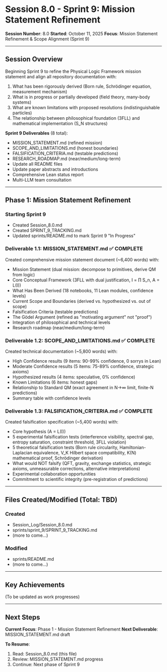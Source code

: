 # Session 8.0 - Sprint 9: Mission Statement Refinement

**Session Number**: 8.0
**Started**: October 11, 2025
**Focus**: Mission Statement Refinement & Scope Alignment (Sprint 9)

---

## Session Overview

Beginning Sprint 9 to refine the Physical Logic Framework mission statement and align all repository documentation with:
1. What has been rigorously derived (Born rule, Schrödinger equation, measurement mechanism)
2. What is in progress or partially developed (field theory, many-body systems)
3. What are known limitations with proposed resolutions (indistinguishable particles)
4. The relationship between philosophical foundation (3FLL) and mathematical implementation (S_N structures)

**Sprint 9 Deliverables** (8 total):
- MISSION_STATEMENT.md (refined mission)
- SCOPE_AND_LIMITATIONS.md (honest boundaries)
- FALSIFICATION_CRITERIA.md (testable predictions)
- RESEARCH_ROADMAP.md (near/medium/long-term)
- Update all README files
- Update paper abstracts and introductions
- Comprehensive Lean status report
- Multi-LLM team consultation

---

## Phase 1: Mission Statement Refinement

### Starting Sprint 9
- Created Session_8.0.md
- Created SPRINT_9_TRACKING.md
- Updated sprints/README.md to mark Sprint 9 "In Progress"

### Deliverable 1.1: MISSION_STATEMENT.md ✅ COMPLETE

Created comprehensive mission statement document (~6,400 words) with:
- Mission Statement (dual mission: decompose to primitives, derive QM from logic)
- Core Conceptual Framework (3FLL with dual justification, I = ∏ S_n, A = L(I))
- What Has Been Derived (18 notebooks, 11 Lean modules, confidence levels)
- Current Scope and Boundaries (derived vs. hypothesized vs. out of scope)
- Falsification Criteria (testable predictions)
- The Gödel Argument (refined as "motivating argument" not "proof")
- Integration of philosophical and technical levels
- Research roadmap (near/medium/long-term)

### Deliverable 1.2: SCOPE_AND_LIMITATIONS.md ✅ COMPLETE

Created technical documentation (~5,800 words) with:
- High Confidence results (9 items: 90-99% confidence, 0 sorrys in Lean)
- Moderate Confidence results (5 items: 75-89% confidence, strategic axioms)
- Hypothesized results (4 items: speculative, 0% confidence)
- Known Limitations (6 items: honest gaps)
- Relationship to Standard QM (exact agreement in N→∞ limit, finite-N predictions)
- Summary table with confidence levels

### Deliverable 1.3: FALSIFICATION_CRITERIA.md ✅ COMPLETE

Created falsification specification (~5,400 words) with:
- Core hypothesis (A = L(I))
- 5 experimental falsification tests (interference visibility, spectral gap, entropy saturation, constraint threshold, 3FLL violation)
- 5 theoretical falsification tests (Born rule circularity, Hamiltonian-Laplacian equivalence, V_K Hilbert space compatibility, K(N) mathematical proof, Schrödinger derivation)
- What would NOT falsify (QFT, gravity, exchange statistics, strategic axioms, unmeasurable corrections, alternative interpretations)
- Experimental collaboration opportunities
- Commitment to scientific integrity (pre-registration of predictions)

---

## Files Created/Modified (Total: TBD)

### Created
- Session_Log/Session_8.0.md
- sprints/sprint_9/SPRINT_9_TRACKING.md
- (more to come...)

### Modified
- sprints/README.md
- (more to come...)

---

## Key Achievements

(To be updated as work progresses)

---

## Next Steps

**Current Focus**: Phase 1 - Mission Statement Refinement
**Next Deliverable**: MISSION_STATEMENT.md draft

**To Resume**:
1. Read: Session_8.0.md (this file)
2. Review: MISSION_STATEMENT.md progress
3. Continue: Next phase of Sprint 9
